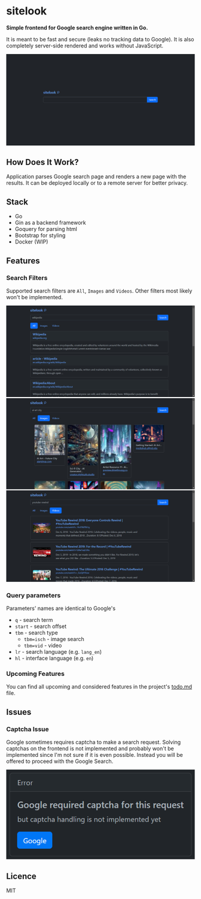 # sitelook

**Simple frontend for Google search engine written in Go.**

It is meant to be fast and secure (leaks no tracking data to Google). It is also completely server-side rendered and works without JavaScript.

![thumbnail](dev/home.jpg)

## How Does It Work?

Application parses Google search page and renders a new page with the results. It can be deployed locally or to a remote server for better privacy.

## Stack

-   Go
-   Gin as a backend framework
-   Goquery for parsing html
-   Bootstrap for styling
-   Docker (WIP)

## Features

### Search Filters

Supported search filters are `All`, `Images` and `Videos`. Other filters most likely won't be implemented.

![](dev/search.jpg)
![](dev/image-search.jpg)
![](dev/video-search.jpg)

### Query parameters

Parameters' names are identical to Google's

-   `q` - search term
-   `start` - search offset
-   `tbm` - search type
    -   `tbm=isch` - image search
    -   `tbm=vid` - video
-   `lr` - search language (e.g. `lang_en`)
-   `hl` - interface language (e.g. `en`)

### Upcoming Features

You can find all upcoming and considered features in the project's [todo.md](dev/todo.md) file.

## Issues

### Captcha Issue

Google sometimes requires captcha to make a search request. Solving captchas on the frontend is not implemented and probably won't be implemented since I'm not sure if it is even possible. Instead you will be offered to proceed with the Google Search.

![captcha-error-example](dev/captcha-error-example.png)

## Licence

MIT
